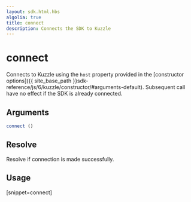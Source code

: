 ```yaml
---
layout: sdk.html.hbs
algolia: true
title: connect
description: Connects the SDK to Kuzzle
---
```


# connect

Connects to Kuzzle using the `host` property provided in the [constructor options]({{ site_base_path }}sdk-reference/js/6/kuzzle/constructor/#arguments-default).
Subsequent call have no effect if the SDK is already connected.

## Arguments

```javascript
connect ()
```

## Resolve

Resolve if connection is made successfully.

## Usage

[snippet=connect]
